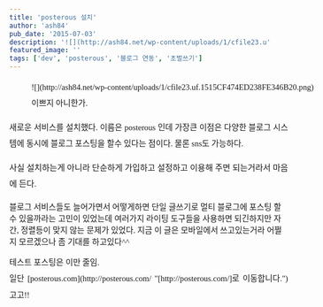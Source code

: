 ```yaml
---
title: 'posterous 설치'
author: 'ash84'
pub_date: '2015-07-03'
description: '![](http://ash84.net/wp-content/uploads/1/cfile23.u'
featured_image: ''
tags: ['dev', 'posterous', '블로그 연동', '초벌쓰기']
---
```



<div class="posterous_autopost"></div><div class="posterous_autopost"><div style="line-height: 2; text-align: justify; "><span style="font-size: 11pt; "><span style="font-family: Dotum; "><figure class="wp-caption aligncenter" style="width: 640px">![](http://ash84.net/wp-content/uploads/1/cfile23.uf.1515CF474ED238FE346B20.png)<figcaption class="wp-caption-text">이쁘지 아니한가. </figcaption></figure>

새로운 서비스를 설치했다. 이름은 posterous 인데 가장큰 이점은 다양한 블로그 시스템에 동시에 블로그 포스팅을 할수 있다는 점이다. 물론 sns도 가능하다. 

</span></span><span class="Apple-style-span" style="font-family: Dotum; font-size: 15px; line-height: 29px; ">사실 설치하는게 아니라 단순하게 가입하고 설정하고 이용해 주면 되는거라서 마음에 든다.</span></div><span style="font-size: 11pt; "><span style="font-family: Dotum; ">블로그 서비스들도 늘어가면서 어떻게하면 단일 글쓰기로 멀티 블로그에 포스팅 할수 있을까라는 고민이 있었는데 여러가지 라이팅 도구들을 사용하면 되긴하지만 자간, 정렬등이 맞지 않는 문제가 있었다. 지금 이 글은 모바일에서 쓰고있는거라 어쩔지 모르겠으나 좀 기대를 하고있다^^</span></span>

<div style="line-height: 2; text-align: justify; "><span style="font-size: 11pt; "><span style="font-family: Dotum; ">테스트 포스팅은 이만 줄임.</span></span></div><div style="line-height: 2; text-align: justify; "><span style="font-size: 11pt; "><span style="font-family: Dotum; ">일단 [posterous.com](http://posterous.com/ "[http://posterous.com/]로 이동합니다.") 고고!!</span></span></div></div><div class="posterous_autopost"><div style="text-align: justify;"><span style="font-size: 11pt; "><span style="font-family: Dotum; "></span></span></div></div>

